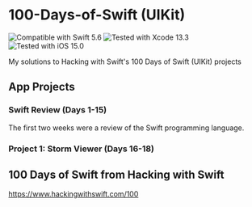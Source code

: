 # 100-Days-of-Swift (UIKit)
![Compatible with Swift 5.6][swift-version]
![Tested with Xcode 13.3][xcode-version]
![Tested with iOS 15.0][ios-version]

My solutions to Hacking with Swift's 100 Days of Swift (UIKit) projects

## App Projects

### Swift Review (Days 1-15)

The first two weeks were a review of the Swift programming language.

### Project 1: Storm Viewer (Days 16-18)

## 100 Days of Swift from Hacking with Swift
https://www.hackingwithswift.com/100

[swift-version]: https://img.shields.io/badge/Swift-5.6-green.svg
[xcode-version]: https://img.shields.io/badge/Xcode-13.3-green.svg
[ios-version]: https://img.shields.io/badge/iOS-15.0-green.svg

